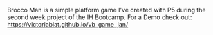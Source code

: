Brocco Man is a simple platform game I've created with P5 during the second week project of the IH Bootcamp. 
For a Demo check out: https://victoriablat.github.io/vb_game_jan/

